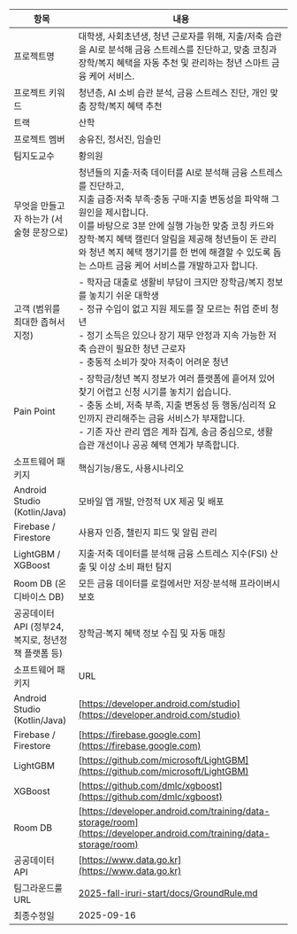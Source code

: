 | 항목 | 내용 |
|------|------|
| 프로젝트명 | 대학생, 사회초년생, 청년 근로자를 위해, 지출/저축 습관을 AI로 분석해 금융 스트레스를 진단하고, 맞춤 코칭과 장학/복지 혜택을 자동 추천 및 관리하는 청년 스마트 금융 케어 서비스. |
| 프로젝트 키워드 | 청년층, AI 소비 습관 분석, 금융 스트레스 진단, 개인 맞춤 장학/복지 혜택 추천 |
| 트랙 | 산학 |
| 프로젝트 멤버 | 송유진, 정서진, 임슬민 |
| 팀지도교수 | 황의원 |
| 무엇을 만들고자 하는가 (서술형 문장으로) | 청년들의 지출·저축 데이터를 AI로 분석해 금융 스트레스를 진단하고,<br>지출 급증·저축 부족·충동 구매·지출 변동성을 파악해 그 원인을 제시합니다.<br>이를 바탕으로 3분 안에 실행 가능한 맞춤 코칭 카드와 장학·복지 혜택 캘린더 알림을 제공해 청년들이 돈 관리와 청년 복지 혜택 챙기기를 한 번에 해결할 수 있도록 돕는 스마트 금융 케어 서비스를 개발하고자 합니다. |
| 고객 (범위를 최대한 좁혀서 지정) | - 학자금 대출로 생활비 부담이 크지만 장학금/복지 정보를 놓치기 쉬운 대학생<br>- 정규 수입이 없고 지원 제도를 잘 모르는 취업 준비 청년<br>- 정기 소득은 있으나 장기 재무 안정과 지속 가능한 저축 습관이 필요한 청년 근로자<br>- 충동적 소비가 잦아 저축이 어려운 청년 |
| Pain Point | - 장학금/청년 복지 정보가 여러 플랫폼에 흩어져 있어 찾기 어렵고 신청 시기를 놓치기 쉽습니다.<br>- 충동 소비, 저축 부족, 지출 변동성 등 행동/심리적 요인까지 관리해주는 금융 서비스가 부재합니다.<br>- 기존 자산 관리 앱은 계좌 집계, 송금 중심으로, 생활 습관 개선이나 공공 혜택 연계가 부족합니다. |
| 소프트웨어 패키지 | 핵심기능/용도, 사용시나리오 |
| Android Studio (Kotlin/Java) | 모바일 앱 개발, 안정적 UX 제공 및 배포 |
| Firebase / Firestore | 사용자 인증, 챌린지 피드 및 알림 관리 |
| LightGBM / XGBoost | 지출·저축 데이터를 분석해 금융 스트레스 지수(FSI) 산출 및 이상 소비 패턴 탐지 |
| Room DB (온디바이스 DB) | 모든 금융 데이터를 로컬에서만 저장·분석해 프라이버시 보호 |
| 공공데이터 API (정부24, 복지로, 청년정책 플랫폼 등) | 장학금·복지 혜택 정보 수집 및 자동 매칭 |
| 소프트웨어 패키지 | URL |
| Android Studio (Kotlin/Java) | [https://developer.android.com/studio](https://developer.android.com/studio) |
| Firebase / Firestore | [https://firebase.google.com](https://firebase.google.com) |
| LightGBM | [https://github.com/microsoft/LightGBM](https://github.com/microsoft/LightGBM) |
| XGBoost | [https://github.com/dmlc/xgboost](https://github.com/dmlc/xgboost) |
| Room DB | [https://developer.android.com/training/data-storage/room](https://developer.android.com/training/data-storage/room) |
| 공공데이터 API | [https://www.data.go.kr](https://www.data.go.kr) |
| 팀그라운드룰 URL | [2025-fall-iruri-start/docs/GroundRule.md](https://github.com/youjean-s/2025-fall-iruri-start/blob/main/docs/GroundRule.md) |
| 최종수정일 | 2025-09-16 |

